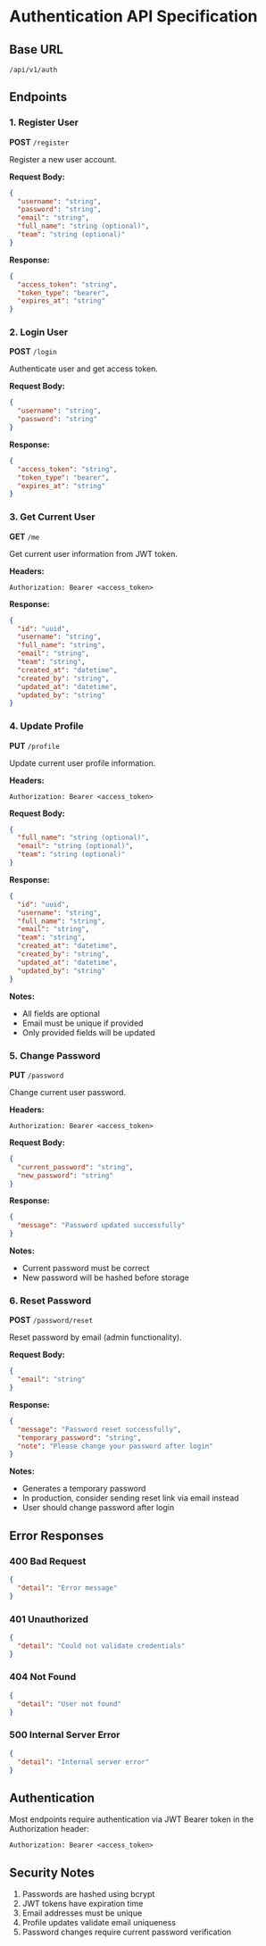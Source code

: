 # Authentication API Specification

## Base URL
```
/api/v1/auth
```

## Endpoints

### 1. Register User
**POST** `/register`

Register a new user account.

**Request Body:**
```json
{
  "username": "string",
  "password": "string",
  "email": "string",
  "full_name": "string (optional)",
  "team": "string (optional)"
}
```

**Response:**
```json
{
  "access_token": "string",
  "token_type": "bearer",
  "expires_at": "string"
}
```

### 2. Login User
**POST** `/login`

Authenticate user and get access token.

**Request Body:**
```json
{
  "username": "string",
  "password": "string"
}
```

**Response:**
```json
{
  "access_token": "string",
  "token_type": "bearer",
  "expires_at": "string"
}
```

### 3. Get Current User
**GET** `/me`

Get current user information from JWT token.

**Headers:**
```
Authorization: Bearer <access_token>
```

**Response:**
```json
{
  "id": "uuid",
  "username": "string",
  "full_name": "string",
  "email": "string",
  "team": "string",
  "created_at": "datetime",
  "created_by": "string",
  "updated_at": "datetime",
  "updated_by": "string"
}
```

### 4. Update Profile
**PUT** `/profile`

Update current user profile information.

**Headers:**
```
Authorization: Bearer <access_token>
```

**Request Body:**
```json
{
  "full_name": "string (optional)",
  "email": "string (optional)",
  "team": "string (optional)"
}
```

**Response:**
```json
{
  "id": "uuid",
  "username": "string",
  "full_name": "string",
  "email": "string",
  "team": "string",
  "created_at": "datetime",
  "created_by": "string",
  "updated_at": "datetime",
  "updated_by": "string"
}
```

**Notes:**
- All fields are optional
- Email must be unique if provided
- Only provided fields will be updated

### 5. Change Password
**PUT** `/password`

Change current user password.

**Headers:**
```
Authorization: Bearer <access_token>
```

**Request Body:**
```json
{
  "current_password": "string",
  "new_password": "string"
}
```

**Response:**
```json
{
  "message": "Password updated successfully"
}
```

**Notes:**
- Current password must be correct
- New password will be hashed before storage

### 6. Reset Password
**POST** `/password/reset`

Reset password by email (admin functionality).

**Request Body:**
```json
{
  "email": "string"
}
```

**Response:**
```json
{
  "message": "Password reset successfully",
  "temporary_password": "string",
  "note": "Please change your password after login"
}
```

**Notes:**
- Generates a temporary password
- In production, consider sending reset link via email instead
- User should change password after login

## Error Responses

### 400 Bad Request
```json
{
  "detail": "Error message"
}
```

### 401 Unauthorized
```json
{
  "detail": "Could not validate credentials"
}
```

### 404 Not Found
```json
{
  "detail": "User not found"
}
```

### 500 Internal Server Error
```json
{
  "detail": "Internal server error"
}
```

## Authentication

Most endpoints require authentication via JWT Bearer token in the Authorization header:

```
Authorization: Bearer <access_token>
```

## Security Notes

1. Passwords are hashed using bcrypt
2. JWT tokens have expiration time
3. Email addresses must be unique
4. Profile updates validate email uniqueness
5. Password changes require current password verification
